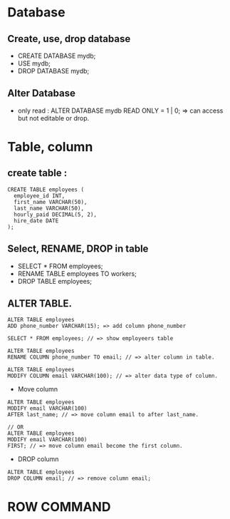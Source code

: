 # Database
## Create, use, drop database
- CREATE DATABASE mydb;
- USE mydb;
- DROP DATABASE mydb;

## Alter Database
- only read : ALTER DATABASE mydb READ ONLY = 1 | 0; => can access but not editable or drop.

# Table, column
## create table :

```
CREATE TABLE employees (
  employee_id INT,
  first_name VARCHAR(50),
  last_name VARCHAR(50),
  hourly_paid DECIMAL(5, 2),
  hire_date DATE
);

```

## Select, RENAME, DROP in table
- SELECT * FROM employees;
- RENAME TABLE employees TO workers;
- DROP TABLE employees;

## ALTER TABLE.
```
ALTER TABLE employees
ADD phone_number VARCHAR(15); => add column phone_number

SELECT * FROM employees; // => show employeers table

ALTER TABLE employees
RENAME COLUMN phone_number TO email; // => alter column in table.

ALTER TABLE employees
MODIFY COLUMN email VARCHAR(100); // => alter data type of column.

```

- Move column

```
ALTER TABLE employees
MODIFY email VARCHAR(100)
AFTER last_name; // => move column email to after last_name.

// OR
ALTER TABLE employees
MODIFY email VARCHAR(100)
FIRST; // => move column email become the first column.

```

- DROP column

```
ALTER TABLE employees
DROP COLUMN email; // => remove column email;
```

# ROW COMMAND



